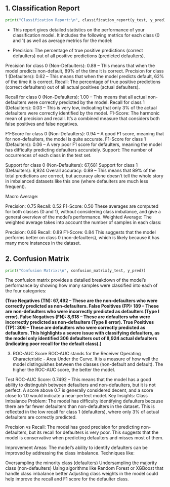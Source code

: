 ## **1. Classification Report**
```python
print("Classification Report:\n", classification_report(y_test, y_pred))
```
* This report gives detailed statistics on the performance of your classification model. It includes the following metrics for each class (0 and 1) as well as average metrics for the model:

* Precision: The percentage of true positive predictions (correct defaulters) out of all positive predictions (predicted defaulters).

Precision for class 0 (Non-Defaulters): 0.89 – This means that when the model predicts non-default, 89% of the time it is correct.
Precision for class 1 (Defaulters): 0.62 – This means that when the model predicts default, 62% of the time it is correct.
Recall: The percentage of true positive predictions (correct defaulters) out of all actual positives (actual defaulters).

Recall for class 0 (Non-Defaulters): 1.00 – This means that all actual non-defaulters were correctly predicted by the model.
Recall for class 1 (Defaulters): 0.03 – This is very low, indicating that only 3% of the actual defaulters were correctly identified by the model.
F1-Score: The harmonic mean of precision and recall. It’s a combined measure that considers both false positives and false negatives.

F1-Score for class 0 (Non-Defaulters): 0.94 – A good F1 score, meaning that for non-defaulters, the model is quite accurate.
F1-Score for class 1 (Defaulters): 0.06 – A very poor F1 score for defaulters, meaning the model has difficulty predicting defaulters accurately.
Support: The number of occurrences of each class in the test set.

Support for class 0 (Non-Defaulters): 67,681
Support for class 1 (Defaulters): 8,924
Overall accuracy: 0.89 – This means that 89% of the total predictions are correct, but accuracy alone doesn’t tell the whole story in imbalanced datasets like this one (where defaulters are much less frequent).

Macro Average:

Precision: 0.75
Recall: 0.52
F1-Score: 0.50
These averages are computed for both classes (0 and 1), without considering class imbalance, and give a general overview of the model’s performance.
Weighted Average: The weighted average takes into account the number of samples in each class:

Precision: 0.86
Recall: 0.89
F1-Score: 0.84
This suggests that the model performs better on class 0 (non-defaulters), which is likely because it has many more instances in the dataset.

## **2. Confusion Matrix**
```python
print("Confusion Matrix:\n", confusion_matrix(y_test, y_pred))
```

The confusion matrix provides a detailed breakdown of the model’s performance by showing how many samples were classified into each of the four categories:

**(True Negatives (TN): 67,492 – These are the non-defaulters who were correctly predicted as non-defaulters.
False Positives (FP): 189 – These are non-defaulters who were incorrectly predicted as defaulters (Type I error).
False Negatives (FN): 8,618 – These are defaulters who were incorrectly predicted as non-defaulters (Type II error).
True Positives (TP): 306 – These are defaulters who were correctly predicted as defaulters.
This highlights a severe issue with classifying defaulters, as the model only identified 306 defaulters out of 8,924 actual defaulters (indicating poor recall for the default class).)**

3. ROC-AUC Score
ROC-AUC stands for the Receiver Operating Characteristic - Area Under the Curve. It is a measure of how well the model distinguishes between the classes (non-default and default). The higher the ROC-AUC score, the better the model.

Test ROC-AUC Score: 0.7492 – This means that the model has a good ability to distinguish between defaulters and non-defaulters, but it is not perfect. A score above 0.7 is generally considered decent, and a score close to 1.0 would indicate a near-perfect model.
Key Insights:
Class Imbalance Problem: The model has difficulty identifying defaulters because there are far fewer defaulters than non-defaulters in the dataset. This is reflected in the low recall for class 1 (defaulters), where only 3% of actual defaulters are correctly predicted.

Precision vs Recall: The model has good precision for predicting non-defaulters, but its recall for defaulters is very poor. This suggests that the model is conservative when predicting defaulters and misses most of them.

Improvement Areas: The model’s ability to identify defaulters can be improved by addressing the class imbalance. Techniques like:

Oversampling the minority class (defaulters)
Undersampling the majority class (non-defaulters)
Using algorithms like Random Forest or XGBoost that handle class imbalance better
Adjusting class weights in the model could help improve the recall and F1 score for the defaulter class.
